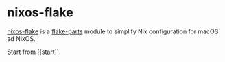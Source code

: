 # nixos-flake


[nixos-flake](https://github.com/srid/nixos-flake) is a [flake-parts](https://flake.parts/) module to simplify Nix configuration for macOS ad NixOS.

Start from [[start]].
